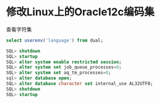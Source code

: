 # 修改Linux上的Oracle12c编码集

查看字符集

```sql
select userenv('language') from dual;
```



```sql
SQL> shutdown
SQL> startup
SQL> alter system enable restricted session; 
SQL> alter system set job_queue_processes=0; 
SQL> alter system set aq_tm_processes=0; 
sql> alter database open; 
SQL> alter database character set internal_use AL32UTF8;
SQL> shutdown
SQL> startup
```

